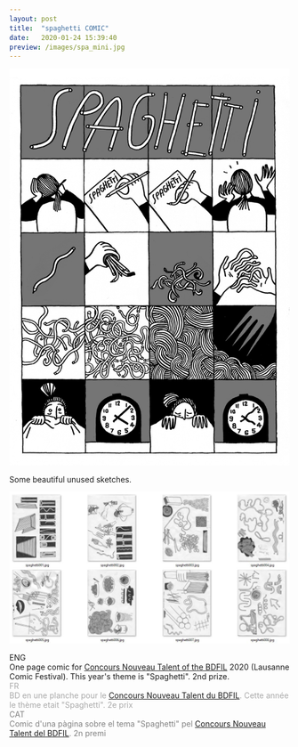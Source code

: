 ```yaml
---
layout: post
title:  "spaghetti COMIC"
date:   2020-01-24 15:39:40
preview: /images/spa_mini.jpg
---
```


![Picture 1](/images/spa_1.jpg)

Some beautiful unused sketches.

![Picture 2](/images/spa_4.jpg)


<div class="row">

  <div class="column">
  ENG<br>
  One page comic for <a href="https://www.bdfil.ch/concours-nouveau-talent-2020/">Concours Nouveau Talent of the BDFIL</a> 2020 (Lausanne Comic Festival). This year's theme is "Spaghetti". 2nd prize.
  </div>

  <div class="column">
  <font color="#A9A9A9">
  FR<br>
  BD en une planche pour le <a href="https://www.bdfil.ch/concours-nouveau-talent-2020/">Concours Nouveau Talent du BDFIL</a>. Cette année le thème etait "Spaghetti". 2e prix </font><br>
  </div>

   <div class="column">
   <font color="#808080">
   CAT<br>
   Comic d'una pàgina sobre el tema "Spaghetti" pel <a href="https://www.bdfil.ch/concours-nouveau-talent-2020/">Concours Nouveau Talent del BDFIL</a>. 2n premi</font><br>
   </div>
      </div>
